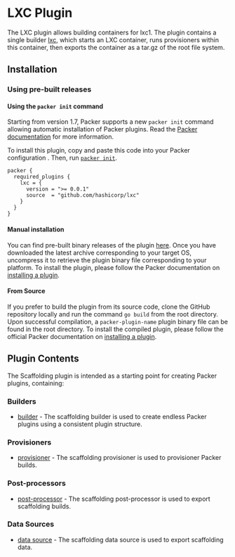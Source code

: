# LXC Plugin

The LXC plugin allows building containers for lxc1. The plugin contains a single builder [lxc](/docs/builders/lxc.mdx),
which starts an LXC container, runs provisioners within this container, then exports the container
as a tar.gz of the root file system.


## Installation

### Using pre-built releases

#### Using the `packer init` command

Starting from version 1.7, Packer supports a new `packer init` command allowing
automatic installation of Packer plugins. Read the
[Packer documentation](https://www.packer.io/docs/commands/init) for more information.

To install this plugin, copy and paste this code into your Packer configuration .
Then, run [`packer init`](https://www.packer.io/docs/commands/init).

```hcl
packer {
  required_plugins {
    lxc = {
      version = ">= 0.0.1"
      source  = "github.com/hashicorp/lxc"
    }
  }
}
```

#### Manual installation

You can find pre-built binary releases of the plugin [here](https://github.com/hashicorp/packer-plugin-name/releases).
Once you have downloaded the latest archive corresponding to your target OS,
uncompress it to retrieve the plugin binary file corresponding to your platform.
To install the plugin, please follow the Packer documentation on
[installing a plugin](https://www.packer.io/docs/extending/plugins/#installing-plugins).


#### From Source

If you prefer to build the plugin from its source code, clone the GitHub
repository locally and run the command `go build` from the root
directory. Upon successful compilation, a `packer-plugin-name` plugin
binary file can be found in the root directory.
To install the compiled plugin, please follow the official Packer documentation
on [installing a plugin](https://www.packer.io/docs/extending/plugins/#installing-plugins).


## Plugin Contents

The Scaffolding plugin is intended as a starting point for creating Packer plugins, containing:

### Builders

- [builder](/docs/builders/builder-name.mdx) - The scaffolding builder is used to create endless Packer
  plugins using a consistent plugin structure.

### Provisioners

- [provisioner](/docs/provisioners/provisioner-name.mdx) - The scaffolding provisioner is used to provisioner
  Packer builds.

### Post-processors

- [post-processor](/docs/post-processors/postprocessor-name.mdx) - The scaffolding post-processor is used to
  export scaffolding builds.

### Data Sources

- [data source](/docs/datasources/datasource-name.mdx) - The scaffolding data source is used to
  export scaffolding data.

